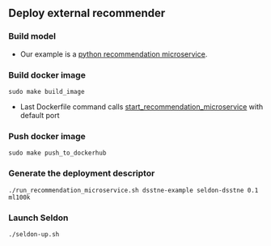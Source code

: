 ## Deploy external recommender

### Build model

* Our example is a [python recommendation microservice](http://docs.seldon.io/api-microservices.html#content-recommendation#recommender-python).

### Build docker image
`sudo make build_image`

* Last Dockerfile command calls [start_recommendation_microservice](https://github.com/SeldonIO/seldon-server/blob/master/docker/pyseldon/scripts/start_recommendation_microservice.py) with default port 

### Push docker image
`sudo make push_to_dockerhub`

### Generate the deployment descriptor
`./run_recommendation_microservice.sh dsstne-example seldon-dsstne 0.1 ml100k`

### Launch Seldon
`./seldon-up.sh`
